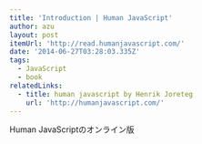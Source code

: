 ```yaml
---
title: 'Introduction | Human JavaScript'
author: azu
layout: post
itemUrl: 'http://read.humanjavascript.com/'
date: '2014-06-27T03:28:03.335Z'
tags:
  - JavaScript
  - book
relatedLinks:
  - title: human javascript by Henrik Joreteg
    url: 'http://humanjavascript.com/'
---
```

Human JavaScriptのオンライン版
